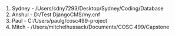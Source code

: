1. Sydney - /Users/sdny7293/Desktop/Sydney/Coding/Database
2. Anshul - D:/Test DjangoCMS/my.cnf
3. Paul - C:/Users/paulg/cosc499-project
4. Mitch - /Users/mitchelhussack/Documents/COSC 499/Capstone
